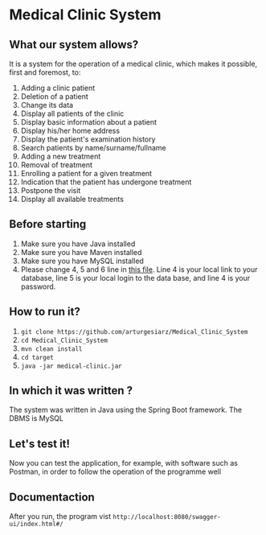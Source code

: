 # Medical Clinic System
## What our system allows?
It is a system for the operation of a medical clinic, which makes it possible, first and foremost, to: 
  1.  Adding a clinic patient
  2.  Deletion of a patient
  3.  Change its data
  4.  Display all patients of the clinic
  5.  Display basic information about a patient
  6.  Display his/her home address
  7.  Display the patient's examination history
  8.  Search patients by name/surname/fullname
  9.  Adding a new treatment
  10.  Removal of treatment
  11. Enrolling a patient for a given treatment
  12. Indication that the patient has undergone treatment
  13. Postpone the visit
  14. Display all available treatments

## Before starting
  1.  Make sure you have Java installed
  2.  Make sure you have Maven installed
  3.  Make sure you have MySQL installed
  4.  Please change 4, 5 and 6 line in [this file](https://github.com/arturgesiarz/Medical_Clinic_System/blob/origin/src/main/resources/application.properties).
     Line 4 is your local link to your database, line 5 is your local login to the data base, and line 4 is your password. 

## How to run it?

  1. `git clone https://github.com/arturgesiarz/Medical_Clinic_System`
  2. `cd Medical_Clinic_System`
  3. `mvn clean install`
  4. `cd target`
  5. `java -jar medical-clinic.jar`

## In which it was written ?

The system was written in Java using the Spring Boot framework. The DBMS is MySQL

## Let's test it!
Now you can test the application, for example, with software such as Postman, in order to follow the operation of the programme well

## Documentaction
After you run, the program vist `http://localhost:8080/swagger-ui/index.html#/`
